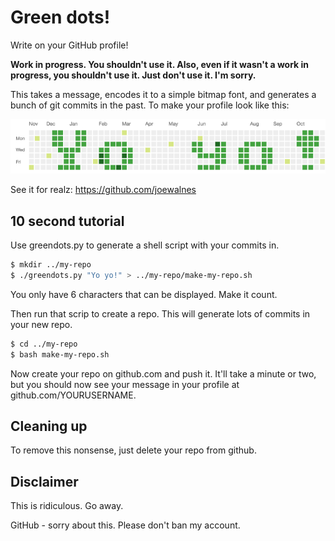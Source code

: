 Green dots!
===========

Write on your GitHub profile!

__Work in progress. You shouldn't use it. Also, even if it wasn't a work in progress, you shouldn't use it. Just don't use it. I'm sorry.__

This takes a message, encodes it to a simple bitmap font, and generates a bunch of git commits in the past. To make your profile look like this:

![Example profile](example.png)

See it for realz: https://github.com/joewalnes

10 second tutorial
------------------

Use greendots.py to generate a shell script with your commits in.

```bash
$ mkdir ../my-repo
$ ./greendots.py "Yo yo!" > ../my-repo/make-my-repo.sh
```

You only have 6 characters that can be displayed. Make it count.

Then run that scrip to create a repo. This will generate lots of commits in your new repo.

```bash
$ cd ../my-repo
$ bash make-my-repo.sh
```

Now create your repo on github.com and push it. It'll take a minute or two, but you should now see your message in your profile at github.com/YOURUSERNAME.


Cleaning up
-----------

To remove this nonsense, just delete your repo from github.


Disclaimer
----------

This is ridiculous. Go away.

GitHub - sorry about this. Please don't ban my account.
